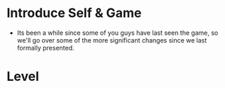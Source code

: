 
# Introduce Self & Game
- Its been a while since some of you guys have last seen the game, so we'll go over some of the more significant changes since we last formally presented.

# Level
